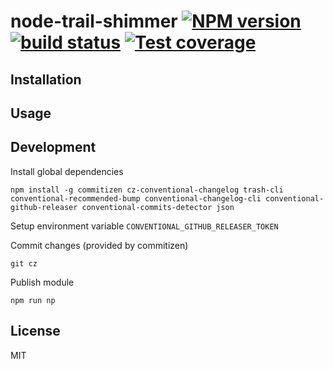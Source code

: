 # node-trail-shimmer [![NPM version][npm-image]][npm-url] [![build status][travis-image]][travis-url] [![Test coverage][coveralls-image]][coveralls-url]

> 

## Installation

## Usage

## Development

Install global dependencies

    npm install -g commitizen cz-conventional-changelog trash-cli conventional-recommended-bump conventional-changelog-cli conventional-github-releaser conventional-commits-detector json

Setup environment variable `CONVENTIONAL_GITHUB_RELEASER_TOKEN`

Commit changes (provided by commitizen)

    git cz

Publish module

    npm run np

## License

MIT

[npm-image]: https://img.shields.io/npm/v/trail-shimmer.svg?style=flat
[npm-url]: https://npmjs.org/package/trail-shimmer
[travis-image]: https://img.shields.io/travis/CatTail/node-trail-shimmer.svg?style=flat
[travis-url]: https://travis-ci.org/CatTail/node-trail-shimmer
[coveralls-image]: https://img.shields.io/coveralls/CatTail/node-trail-shimmer.svg?style=flat
[coveralls-url]: https://coveralls.io/r/CatTail/node-trail-shimmer?branch=master
